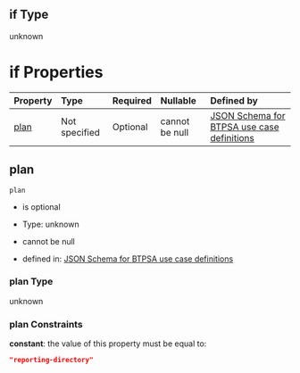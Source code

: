 ## if Type

unknown

# if Properties

| Property      | Type          | Required | Nullable       | Defined by                                                                                                                                                                                                                                    |
| :------------ | :------------ | :------- | :------------- | :-------------------------------------------------------------------------------------------------------------------------------------------------------------------------------------------------------------------------------------------- |
| [plan](#plan) | Not specified | Optional | cannot be null | [JSON Schema for BTPSA use case definitions](btpsa-usecase-properties-services-items-allof-1-then-allof-109-then-allof-0-if-properties-plan.md "undefined#/properties/services/items/allOf/1/then/allOf/109/then/allOf/0/if/properties/plan") |

## plan



`plan`

*   is optional

*   Type: unknown

*   cannot be null

*   defined in: [JSON Schema for BTPSA use case definitions](btpsa-usecase-properties-services-items-allof-1-then-allof-109-then-allof-0-if-properties-plan.md "undefined#/properties/services/items/allOf/1/then/allOf/109/then/allOf/0/if/properties/plan")

### plan Type

unknown

### plan Constraints

**constant**: the value of this property must be equal to:

```json
"reporting-directory"
```
